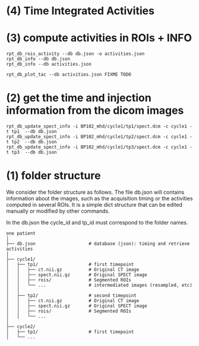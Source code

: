 

# (4) Time Integrated Activities



# (3) compute activities in ROIs + INFO

    rpt_db_rois_activity --db db.json -o activities.json
    rpt_db_info --db db.json
    rpt_db_info --db activities.json

    rpt_db_plot_tac --db activities.json FIXME TODO 

# (2) get the time and injection information from the dicom images

    rpt_db_update_spect_info -i BP102_mhd/cycle1/tp1/spect.dcm -c cycle1 -t tp1  --db db.json
    rpt_db_update_spect_info -i BP102_mhd/cycle1/tp2/spect.dcm -c cycle1 -t tp2  --db db.json
    rpt_db_update_spect_info -i BP102_mhd/cycle1/tp3/spect.dcm -c cycle1 -t tp3  --db db.json


# (1) folder structure

We consider the folder structure as follows. The file db.json will contains information about the images, such as the acquisition timing or the activities computed in several ROIs. It is a simple dict structure that can be edited manually or modified by other commands. 

In the db.json the cycle_id and tp_id must correspond to the folder names.
  
    one patient
    │
    ├── db.json                    # database (json): timing and retrieve activities
    │
    ├── cycle1/
    │   ├── tp1/                   # first timepoint
    │   │   ├── ct.nii.gz          # Original CT image
    │   │   ├── spect.nii.gz       # Original SPECT image
    │   │   ├── rois/              # Segmented ROIs
    │   │   └── ...                # intermediated images (resampled, etc)
    │   │ 
    │   ├── tp2/                   # second timepoint
    │   │   ├── ct.nii.gz          # Original CT image
    │   │   ├── spect.nii.gz       # Original SPECT image
    │   │   ├── rois/              # Segmented ROIs
    │   │   └── ...
    │   
    ├── cycle2/
    │   ├── tp1/                   # first timepoint
    │   └── ...



